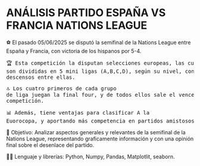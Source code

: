 # ANÁLISIS PARTIDO ESPAÑA VS FRANCIA NATIONS LEAGUE

⚽ El pasado 05/06/2025 se disputó la semifinal de la Nations League entre España y Francia, con victoria de los hispanos por 5-4.  
    <pre>🏆 Esta competición la disputan selecciones europeas, las cuales son divididas en 5 mini ligas (A,B,C,D), según su nivel, 
    con ascensos y descensos entre ellas. </pre>
    <pre>🔝 Los cuatro primeros de cada grupo de liga juegan la final four, y de todos ellos sale el vencedor de la competición.</pre>
    <pre>📊 Además, tiene ventajas para clasificar A la Euorocopa, y aportando más competencia en partidos amistosos.</pre>

👀 Objetivo: Analizar aspectos generales y relevantes de la semifinal de la Nations League, representando graficamente información y con una opinión final sobre el desenlace del partido.

🧑‍💻 Lenguaje y librerías: Python, Numpy, Pandas, Matplotlit, seaborn.
